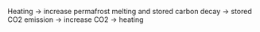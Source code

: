 Heating -> increase permafrost melting and stored carbon decay -> stored CO2 emission -> increase CO2 -> heating